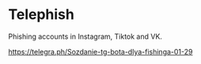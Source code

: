 # Telephish

Phishing accounts in Instagram, Tiktok and VK.

https://telegra.ph/Sozdanie-tg-bota-dlya-fishinga-01-29
